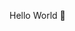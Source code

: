<!-- ![Readme Image](https://github.com/isarojdahal/isarojdahal/blob/main/image.png)
 -->
Hello World 🌼
